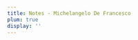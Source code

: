 ```yaml
---
title: Notes - Michelangelo De Francesco
plum: true
display: ''
---
```


<SubNav />

<ListPosts only-date type="note" />
